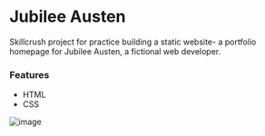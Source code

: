 # Jubilee Austen

Skillcrush project for practice building a static website- a portfolio homepage for Jubilee Austen, a fictional web developer. 

### Features

- HTML
- CSS

![image](https://github.com/gabrielapal/Jubilee-Austen/assets/127886470/52a3a8c3-1f8b-425f-a501-e5c1c73c6c2f)
